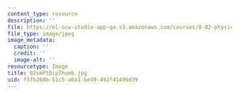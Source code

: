 ```yaml
---
content_type: resource
description: ''
file: https://ol-ocw-studio-app-qa.s3.amazonaws.com/courses/8-02-physics-ii-electricity-and-magnetism-spring-2007/f5fb260b51c5aba1be49492f41496d39_02smPtDipThumb.jpg
file_type: image/jpeg
image_metadata:
  caption: ''
  credit: ''
  image-alt: ''
resourcetype: Image
title: 02smPtDipThumb.jpg
uid: f5fb260b-51c5-aba1-be49-492f41496d39
---
```

